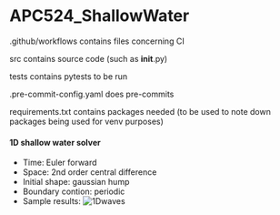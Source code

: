 # APC524_ShallowWater

.github/workflows contains files concerning CI

src contains source code (such as __init__.py)

tests contains pytests to be run

.pre-commit-config.yaml does pre-commits

requirements.txt contains packages needed (to be used to note down packages being used for venv purposes)

#### 1D shallow water solver
+ Time: Euler forward
+ Space: 2nd order central difference
+ Initial shape: gaussian hump
+ Boundary contion: periodic 
+ Sample results:
![1Dwaves](https://user-images.githubusercontent.com/112533493/199803223-45be82d2-bd81-461a-851e-1a0bfc35f79d.png)

